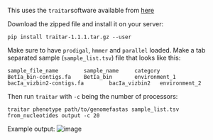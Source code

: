 This uses the `traitar`software available from [here](https://github.com/hzi-bifo/traitar/releases)

Download the zipped file and install it on your server:
```
pip install traitar-1.1.1.tar.gz --user
```

Make sure to have `prodigal`, `hmmer` and `parallel` loaded.  Make a tab separated sample (`sample_list.tsv`) file that looks like this:
```
sample_file_name        sample_name     category
BetIa_bin-contigs.fa    BetIa_bin       environment_1
bacIa_vizbin2-contigs.fa        bacIa_vizbin2   environment_2
```

Then run `traitar` with `-c` being the number of processors:
```
traitar phenotype path/to/genomefastas sample_list.tsv from_nucleotides output -c 20
```

Example output:
![image](https://cloud.githubusercontent.com/assets/19682548/25242859/1b0f59a4-25c9-11e7-9a50-18898b60c0bb.png)
